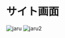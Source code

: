 # サイト画面

![jaru](https://github.com/user-attachments/assets/1b6fad75-3436-4fcf-8e30-d9016a84ada4)
![jaru2](https://github.com/user-attachments/assets/20c4ea8b-5ca5-4a78-8759-7f5d15bd8c2a)